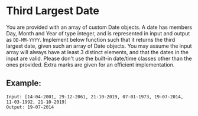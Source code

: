 # Third Largest Date

You are provided with an array of custom Date objects. A date has members Day, Month and Year of type integer, and is represented in input and output as `DD-MM-YYYY`.
Implement below function such that it returns the third largest date, given such an array of Date objects. You may assume the input array will always have at least 3 distinct elements, and that the dates in the input are valid.
Please don't use the built-in date/time classes other than the ones provided. Extra marks are given for an efficient implementation.

## Example:

```
Input: [14-04-2001, 29-12-2061, 21-10-2019, 07-01-1973, 19-07-2014, 11-03-1992, 21-10-2019]
Output: 19-07-2014
```
